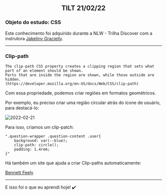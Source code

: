 <h2 style="text-align: center; font-weight: bold;">TILT 21/02/22</h2>

### Objeto do estudo: CSS

Este conhecimento foi adquirido durante a NLW - Trilha Discover com a instrutora [Jakeliny Gracielly](https://github.com/jakeliny). 

---

### Clip-path

```
The clip-path CSS property creates a clipping region that sets what part of an element should be shown. 
Parts that are inside the region are shown, while those outside are hidden.
(https://developer.mozilla.org/en-US/docs/Web/CSS/clip-path)
```
Com essa propriedade, podemos criar regiões em formatos geométricos.

Por exemplo, eu preciso criar uma região circular atrás do ícone de usuário, para destacá-lo:

![2022-02-21](https://user-images.githubusercontent.com/66280875/155045730-cbfc8853-dd04-4026-8e8a-094edfdd4e38.png)

Para isso, criamos um clip-patch:

```
".question-wrapper .question-content .user{
    background: var(--blue);
    clip-path: circle();
    padding: 1.4rem;
}"
```

Há também um site que ajuda a criar Clip-paths automaticamente:

[Bennett Feely](https://bennettfeely.com/clippy/)

---
E isso foi o que eu aprendi hoje! :heavy_check_mark:

